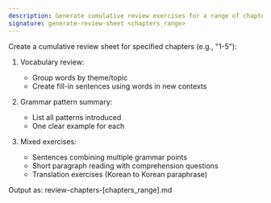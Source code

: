 ```yaml
---
description: Generate cumulative review exercises for a range of chapters
signature: generate-review-sheet <chapters_range>
---
```


Create a cumulative review sheet for specified chapters (e.g., "1-5"):

1. Vocabulary review:
   - Group words by theme/topic
   - Create fill-in sentences using words in new contexts

2. Grammar pattern summary:
   - List all patterns introduced
   - One clear example for each

3. Mixed exercises:
   - Sentences combining multiple grammar points
   - Short paragraph reading with comprehension questions
   - Translation exercises (Korean to Korean paraphrase)

Output as: review-chapters-[chapters_range].md
